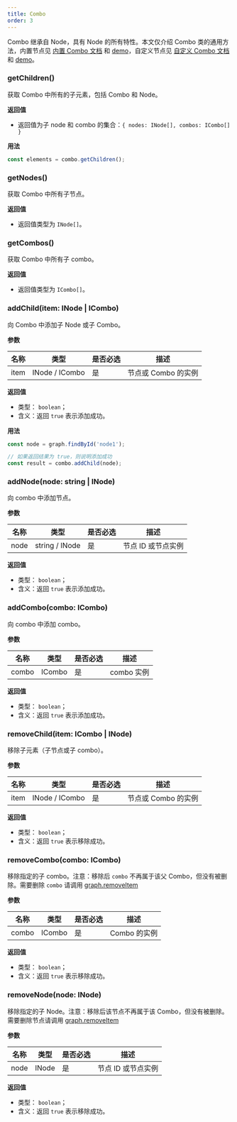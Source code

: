 ```yaml
---
title: Combo
order: 3
---
```


Combo 继承自 Node，具有 Node 的所有特性。本文仅介绍 Combo 类的通用方法，内置节点见 [内置 Combo 文档](/zh/docs/manual/middle/elements/combos/defaultCombo) 和 [demo](/zh/examples/item/defaultCombos)，自定义节点见 [自定义 Combo 文档](/zh/docs/manual/advanced/custom-combo) 和 [demo](/zh/examples/item/customCombo)。

### getChildren()

获取 Combo 中所有的子元素，包括 Combo 和 Node。

**返回值**

- 返回值为子 node 和 combo 的集合：`{ nodes: INode[], combos: ICombo[] }`

**用法**

```javascript
const elements = combo.getChildren();
```

### getNodes()

获取 Combo 中所有子节点。

**返回值**

- 返回值类型为 `INode[]`。

### getCombos()

获取 Combo 中所有子 combo。

**返回值**

- 返回值类型为 `ICombo[]`。

### addChild(item: INode | ICombo)

向 Combo 中添加子 Node 或子 Combo。

**参数**

| 名称 | 类型           | 是否必选 | 描述                |
| ---- | -------------- | -------- | ------------------- |
| item | INode / ICombo | 是       | 节点或 Combo 的实例 |

**返回值**

- 类型： `boolean`；
- 含义：返回 `true` 表示添加成功。

**用法**

```javascript
const node = graph.findById('node1');

// 如果返回结果为 true，则说明添加成功
const result = combo.addChild(node);
```

### addNode(node: string | INode)

向 combo 中添加节点。

**参数**

| 名称 | 类型           | 是否必选 | 描述               |
| ---- | -------------- | -------- | ------------------ |
| node | string / INode | 是       | 节点 ID 或节点实例 |

**返回值**

- 类型： `boolean`；
- 含义：返回 `true` 表示添加成功。

### addCombo(combo: ICombo)

向 combo 中添加 combo。

**参数**

| 名称  | 类型   | 是否必选 | 描述       |
| ----- | ------ | -------- | ---------- |
| combo | ICombo | 是       | combo 实例 |

**返回值**

- 类型： `boolean`；
- 含义：返回 `true` 表示添加成功。

### removeChild(item: ICombo | INode)

移除子元素（子节点或子 combo）。

**参数**

| 名称 | 类型           | 是否必选 | 描述                |
| ---- | -------------- | -------- | ------------------- |
| item | INode / ICombo | 是       | 节点或 Combo 的实例 |

**返回值**

- 类型： `boolean`；
- 含义：返回 `true` 表示移除成功。

### removeCombo(combo: ICombo)

移除指定的子 combo。注意：移除后 `combo` 不再属于该父 Combo，但没有被删除。需要删除 `combo` 请调用 [graph.removeItem](/zh/docs/api/Graph#removeitemitem)

**参数**

| 名称  | 类型   | 是否必选 | 描述         |
| ----- | ------ | -------- | ------------ |
| combo | ICombo | 是       | Combo 的实例 |

**返回值**

- 类型： `boolean`；
- 含义：返回 `true` 表示移除成功。

### removeNode(node: INode)

移除指定的子 Node。注意：移除后该节点不再属于该 Combo，但没有被删除。需要删除节点请调用 [graph.removeItem](/zh/docs/api/Graph#removeitemitem)

**参数**

| 名称 | 类型  | 是否必选 | 描述               |
| ---- | ----- | -------- | ------------------ |
| node | INode | 是       | 节点 ID 或节点实例 |

**返回值**

- 类型： `boolean`；
- 含义：返回 `true` 表示移除成功。
